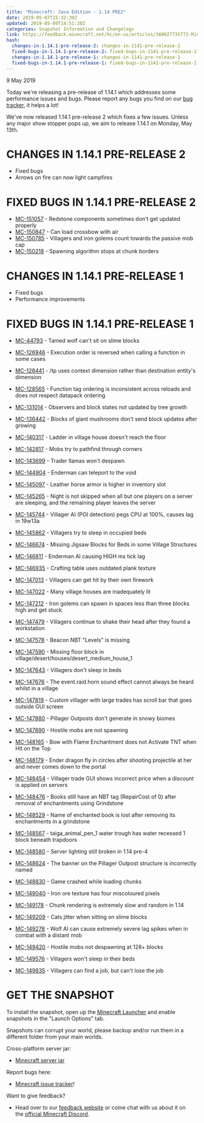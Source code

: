 ```yaml
---
title: "Minecraft: Java Edition - 1.14 PRE2"
date: 2019-05-07T15:32:39Z
updated: 2019-05-09T14:51:20Z
categories: Snapshot Information and Changelogs
link: https://feedback.minecraft.net/hc/en-us/articles/360027735772-Minecraft-Java-Edition-1-14-PRE2
hash:
  changes-in-1.14.1-pre-release-2: changes-in-1141-pre-release-2
  fixed-bugs-in-1.14.1-pre-release-2: fixed-bugs-in-1141-pre-release-2
  changes-in-1.14.1-pre-release-1: changes-in-1141-pre-release-1
  fixed-bugs-in-1.14.1-pre-release-1: fixed-bugs-in-1141-pre-release-1
---
```


9 May 2019

Today we're releasing a pre-release of 1.14.1 which addresses some performance issues and bugs. Please report any bugs you find on our [bug tracker](https://bugs.mojang.com/browse/MC), it helps a lot!

We've now released 1.14.1 pre-release 2 which fixes a few issues. Unless any major show stopper pops up, we aim to release 1.14.1 on Monday, May 13th.

# CHANGES IN 1.14.1 PRE-RELEASE 2

- Fixed bugs
- Arrows on fire can now light campfires

# FIXED BUGS IN 1.14.1 PRE-RELEASE 2

- [MC-151057](https://bugs.mojang.com/browse/MC-151057) - Redstone components sometimes don't get updated properly
- [MC-150847](https://bugs.mojang.com/browse/MC-150847) - Can load crossbow with air
- [MC-150785](https://bugs.mojang.com/browse/MC-150785) - Villagers and iron golems count towards the passive mob cap
- [MC-150218](https://bugs.mojang.com/browse/MC-150218) - Spawning algorithm stops at chunk borders

# CHANGES IN 1.14.1 PRE-RELEASE 1

- Fixed bugs
- Performance improvements

# FIXED BUGS IN 1.14.1 PRE-RELEASE 1

- [MC-44793](https://bugs.mojang.com/browse/MC-44793) - Tamed wolf can't sit on slime blocks

- [MC-126946](https://bugs.mojang.com/browse/MC-126946) - Execution order is reversed when calling a function in some cases

- [MC-128441](https://bugs.mojang.com/browse/MC-128441) - /tp uses context dimension rather than destination entity's dimension

- [MC-128565](https://bugs.mojang.com/browse/MC-128565) - Function tag ordering is inconsistent across reloads and does not respect datapack ordering

- [MC-131014](https://bugs.mojang.com/browse/MC-131014) - Observers and block states not updated by tree growth

- [MC-136442](https://bugs.mojang.com/browse/MC-136442) - Blocks of giant mushrooms don't send block updates after growing

- [MC-140317](https://bugs.mojang.com/browse/MC-140317) - Ladder in village house doesn't reach the floor

- [MC-142817](https://bugs.mojang.com/browse/MC-142817) - Mobs try to pathfind through corners

- [MC-143699](https://bugs.mojang.com/browse/MC-143699) - Trader llamas won't despawn

- [MC-144904](https://bugs.mojang.com/browse/MC-144904) - Enderman can teleport to the void

- [MC-145097](https://bugs.mojang.com/browse/MC-145097) - Leather horse armor is higher in inventory slot

- [MC-145265](https://bugs.mojang.com/browse/MC-145265) - Night is not skipped when all but one players on a server are sleeping, and the remaining player leaves the server

- [MC-145744](https://bugs.mojang.com/browse/MC-145744) - Villager AI (POI detection) pegs CPU at 100%, causes lag in 19w13a

- [MC-145862](https://bugs.mojang.com/browse/MC-145862) - Villagers try to sleep in occupied beds

- [MC-146674](https://bugs.mojang.com/browse/MC-146674) - Missing Jigsaw Blocks for Beds in some Village Structures

- [MC-146811](https://bugs.mojang.com/browse/MC-146811) - Enderman AI causing HIGH ms tick lag

- [MC-146935](https://bugs.mojang.com/browse/MC-146935) - Crafting table uses outdated plank texture

- [MC-147013](https://bugs.mojang.com/browse/MC-147013) - Villagers can get hit by their own firework

- [MC-147022](https://bugs.mojang.com/browse/MC-147022) - Many village houses are inadequately lit

- [MC-147212](https://bugs.mojang.com/browse/MC-147212) - Iron golems can spawn in spaces less than three blocks high and get stuck

- [MC-147479](https://bugs.mojang.com/browse/MC-147479) - Villagers continue to shake their head after they found a workstation

- [MC-147578](https://bugs.mojang.com/browse/MC-147578) - Beacon NBT "Levels" is missing

- [MC-147590](https://bugs.mojang.com/browse/MC-147590) - Missing floor block in village/desert/houses/desert_medium_house_1

- [MC-147643](https://bugs.mojang.com/browse/MC-147643) - Villagers don't sleep in beds

- [MC-147676](https://bugs.mojang.com/browse/MC-147676) - The event.raid.horn sound effect cannot always be heard whilst in a village

- [MC-147819](https://bugs.mojang.com/browse/MC-147819) - Custom villager with large trades has scroll bar that goes outside GUI screen

- [MC-147880](https://bugs.mojang.com/browse/MC-147880) - Pillager Outposts don't generate in snowy biomes

- [MC-147890](https://bugs.mojang.com/browse/MC-147890) - Hostile mobs are not spawning

- [MC-148165](https://bugs.mojang.com/browse/MC-148165) - Bow with Flame Enchantment does not Activate TNT when Hit on the Top

- [MC-148179](https://bugs.mojang.com/browse/MC-148179) - Ender dragon fly in circles after shooting projectile at her and never comes down to the portal

- [MC-148454](https://bugs.mojang.com/browse/MC-148454) - Villager trade GUI shows incorrect price when a discount is applied on servers

- [MC-148476](https://bugs.mojang.com/browse/MC-148476) - Books still have an NBT tag (RepairCost of 0) after removal of enchantments using Grindstone

- [MC-148529](https://bugs.mojang.com/browse/MC-148529) - Name of enchanted book is lost after removing its enchantments in a grindstone

- [MC-148567](https://bugs.mojang.com/browse/MC-148567) - taiga_animal_pen_1 water trough has water recessed 1 block beneath trapdoors

- [MC-148580](https://bugs.mojang.com/browse/MC-148580) - Server lighting still broken in 1.14 pre-4

- [MC-148624](https://bugs.mojang.com/browse/MC-148624) - The banner on the Pillager Outpost structure is incorrectly named

- [MC-148830](https://bugs.mojang.com/browse/MC-148830) - Game crashed while loading chunks

- [MC-149040](https://bugs.mojang.com/browse/MC-149040) - Iron ore texture has four miscoloured pixels

- [MC-149178](https://bugs.mojang.com/browse/MC-149178) - Chunk rendering is extremely slow and random in 1.14

- [MC-149209](https://bugs.mojang.com/browse/MC-149209) - Cats jitter when sitting on slime blocks

- [MC-149278](https://bugs.mojang.com/browse/MC-149278) - Wolf AI can cause extremely severe lag spikes when in combat with a distant mob

- [MC-149420](https://bugs.mojang.com/browse/MC-149420) - Hostile mobs not despawning at 128+ blocks

- [MC-149576](https://bugs.mojang.com/browse/MC-149576) - Villagers won't sleep in their beds

- [MC-149835](https://bugs.mojang.com/browse/MC-149835) - Villagers can find a job, but can't lose the job

# GET THE SNAPSHOT

To install the snapshot, open up the [Minecraft Launcher](https://minecraft.net/download) and enable snapshots in the "Launch Options" tab.

Snapshots can corrupt your world, please backup and/or run them in a different folder from your main worlds.

Cross-platform server jar:

- [Minecraft server jar](https://launcher.mojang.com/v1/objects/0bbed1aa2ef4bd4c0d6134461ac3e8eba1dc5f62/server.jar)

Report bugs here:

- [Minecraft issue tracker](https://bugs.mojang.com/browse/MC)!

Want to give feedback?

- Head over to our [feedback website](https://aka.ms/snapshotfeedback) or come chat with us about it on the [official Minecraft Discord](https://discord.gg/Minecraft).
